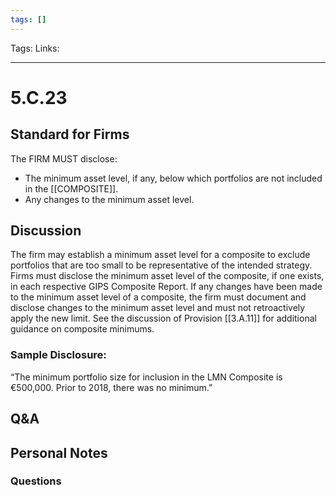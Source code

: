 ```yaml
---
tags: []
---
```

Tags:
Links: 
___
# 5.C.23
## Standard for Firms
The FIRM MUST disclose:
- The minimum asset level, if any, below which portfolios are not included in the [[COMPOSITE]].
- Any changes to the minimum asset level.
## Discussion
The firm may establish a minimum asset level for a composite to exclude portfolios that are too small to be representative of the intended strategy. Firms must disclose the minimum asset level of the composite, if one exists, in each respective GIPS Composite Report. If any changes have been made to the minimum asset level of a composite, the firm must document and disclose changes to the minimum asset level and must not retroactively apply the new limit. See the discussion of Provision [[3.A.11]] for additional guidance on composite minimums.
### Sample Disclosure:
“The minimum portfolio size for inclusion in the LMN Composite is €500,000. Prior to 2018, there was no minimum.”
## Q&A

## Personal Notes

### Questions